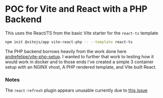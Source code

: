 # POC for Vite and React with a PHP Backend

This uses the React/TS from the basic Vite starter for the `react-ts` template
```sh
npm init @vitejs/app vite-react-php -- --template react-ts
```

The PHP backend borrows heavily from the work done here [andrefelipe/vite-php-setup](https://github.com/andrefelipe/vite-php-setup). I wanted to further that work to testing how it would work in docker and to those ends i've created a simple 3 container setup with an NGINX vhost, A PHP rendered template, and Vite built React.

### Notes

The `react-refresh` plugin appears unusable currently due to [this issue](https://github.com/vitejs/vite-plugin-react/pull/11#discussion_r430879201)
